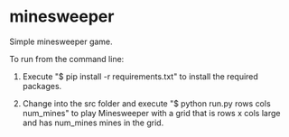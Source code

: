 # minesweeper
Simple minesweeper game.

To run from the command line:


1. Execute "$ pip install -r requirements.txt" to install the required packages.

2. Change into the src folder and execute "$ python run.py rows cols num_mines" to play Minesweeper with a grid that is rows x cols large and has num_mines mines in the grid.
